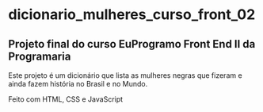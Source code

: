 # dicionario_mulheres_curso_front_02
## Projeto final do curso EuProgramo Front End II da Programaria

Este projeto é um dicionário que lista as mulheres negras que 
fizeram e ainda fazem história no Brasil e no Mundo.

Feito com HTML, CSS e JavaScript